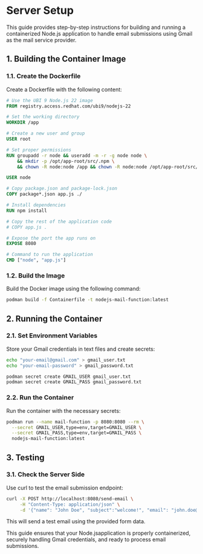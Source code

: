 # Server Setup

This guide provides step-by-step instructions for building and running a containerized Node.js application to handle email submissions using Gmail as the mail service provider.

## 1. Building the Container Image

### 1.1. Create the Dockerfile

Create a Dockerfile with the following content:

```Dockerfile
# Use the UBI 9 Node.js 22 image
FROM registry.access.redhat.com/ubi9/nodejs-22

# Set the working directory
WORKDIR /app

# Create a new user and group
USER root

# Set proper permissions
RUN groupadd -r node && useradd -m -r -g node node \
    && mkdir -p /opt/app-root/src/.npm \
    && chown -R node:node /app && chown -R node:node /opt/app-root/src/.npm

USER node

# Copy package.json and package-lock.json
COPY package*.json app.js ./

# Install dependencies
RUN npm install

# Copy the rest of the application code
# COPY app.js .

# Expose the port the app runs on
EXPOSE 8080

# Command to run the application
CMD ["node", "app.js"]
```

### 1.2. Build the Image

Build the Docker image using the following command:

```bash
podman build -f Containerfile -t nodejs-mail-function:latest
```

## 2. Running the Container

### 2.1. Set Environment Variables

Store your Gmail credentials in text files and create secrets:

```bash
echo "your-email@gmail.com" > gmail_user.txt
echo "your-email-password" > gmail_password.txt
```

```bash
podman secret create GMAIL_USER gmail_user.txt
podman secret create GMAIL_PASS gmail_password.txt
```

### 2.2. Run the Container

Run the container with the necessary secrets:

```bash
podman run --name mail-function -p 8080:8080 --rm \
  --secret GMAIL_USER,type=env,target=GMAIL_USER \
  --secret GMAIL_PASS,type=env,target=GMAIL_PASS \
  nodejs-mail-function:latest
```

## 3. Testing

### 3.1. Check the Server Side

Use curl to test the email submission endpoint:

```bash
curl -X POST http://localhost:8080/send-email \
     -H "Content-Type: application/json" \
     -d '{"name": "John Doe", "subject":"welcome!", "email": "john.doe@example.com", "message": "Hello!"}'
```

This will send a test email using the provided form data.

This guide ensures that your Node.jsapplication is properly containerized, securely handling Gmail credentials, and ready to process email submissions.
